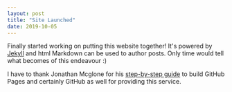 ```yaml
---
layout: post
title: "Site Launched"
date: 2019-10-05
---
```


Finally started working on putting this website together! It's powered by [Jekyll](http://jekyllrb.com) and html Markdown can be used to author posts. Only time would tell what becomes of this endeavour :)

I have to thank Jonathan Mcglone for his [step-by-step guide](http://jmcglone.com/guides/github-pages/) to build GitHub Pages and certainly GitHub as well for providing this service. 

<!--- math basics for ML book https://github.com/mml-book/mml-book.github.io/blob/master/book/mml-book.pdf --->
